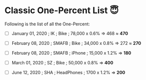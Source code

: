 # Classic One-Percent List 😇

Following is the list of all the One-Percent:


- [ ] January 01, 2020 ; IK ; Bike ; 78,000 x 0.6% => 468 ≈ **470**
- [ ] February 08, 2020 ; SMAFB ; Bike ; 34,000 x 0.8% => 272 ≈ **270**
- [ ] February 08, 2020 ; SMAFB ; iPhone ; 15,000 x 1.2% =>  **180**
- [ ] March 01, 2020 ; SZ ; Bike ; 50,000 x 0.8% =>  **400**
- [ ] June 12, 2020 ; SHA ; HeadPhones ; 1700 x 1.2% =>  **200**




